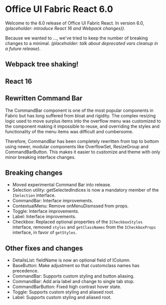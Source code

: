 # Office UI Fabric React 6.0

Welcome to the 6.0 release of Office UI Fabric React. In version 6.0,
*(placeholder: introduce React 16 and Webpack changes))*.

Because we wanted to ..., we've tried to keep the number of breaking changes
to a minimal. *(placeholder: talk about deprecated vars cleanup in a future
release)*.

##  Webpack tree shaking!
[comment]: <> (Placeholder area for describing webpack)

##  React 16
[comment]: <> (Placeholder area for describing react)

## Rewritten Command Bar

The CommandBar component is one of the most popular components in Fabric but
has long suffered from bloat and rigidity. The complex resizing logic used to
move surplus items into the overflow menu was customized to the component
making it impossible to reuse, and overriding the styles and functionality of
the menu items was difficult and cumbersome.

Therefore, CommandBar has been completely rewritten from top to bottom using
newer, modular components like OverflowSet, ResizeGroup and CommandBarButton.
This makes it easier to customize and theme with only minor breaking interface
changes.

## Breaking changes
* Moved experimental Command Bar into release.
* Selection utility: getSelectedIndices is now a mandatory member of the `ISelection` interface.
* CommandBar: Interface improvements.
* ContextualMenu: Remove onMenuDismssed from props.
* Toggle: Interface improvements.
* Label: Interface improvements.
* Checkbox: Replaced optional properties of the `ICheckboxStyles` interface, removed `styles` and `getClassNames` from the `ICheckboxProps` interface, in favor of `getStyles`.

## Other fixes and changes
* DetailsList: fieldName is now an optional field of IColumn.
* BaseButton: Make adjustment so that customclass names has precedence.
* CommandBar: Supports custom styling and button aliasing.
* CommandBar: Add aria label and change to single tab stop.
* CommandBarButton: Fixed high contrast hover state.
* Toggle: Supports custom styling and aliased root.
* Label: Supports custom styling and aliased root.
